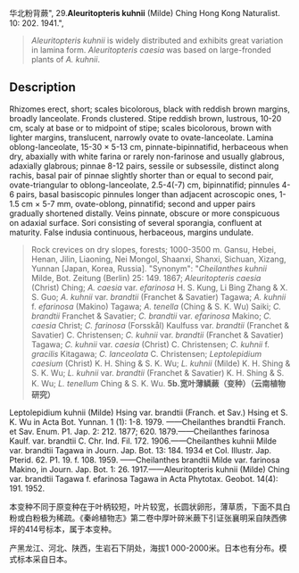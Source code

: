 华北粉背蕨",
29.**Aleuritopteris kuhnii** (Milde) Ching Hong Kong Naturalist. 10: 202. 1941.",

> *Aleuritopteris kuhnii* is widely distributed and exhibits great variation in lamina form. *Aleuritopteris caesia* was based on large-fronded plants of *A. kuhnii*.

## Description
Rhizomes erect, short; scales bicolorous, black with reddish brown margins, broadly lanceolate. Fronds clustered. Stipe reddish brown, lustrous, 10-20 cm, scaly at base or to midpoint of stipe; scales bicolorous, brown with lighter margins, translucent, narrowly ovate to ovate-lanceolate. Lamina oblong-lanceolate, 15-30 × 5-13 cm, pinnate-bipinnatifid, herbaceous when dry, abaxially with white farina or rarely non-farinose and usually glabrous, adaxially glabrous; pinnae 8-12 pairs, sessile or subsessile, distinct along rachis, basal pair of pinnae slightly shorter than or equal to second pair, ovate-triangular to oblong-lanceolate, 2.5-4(-7) cm, bipinnatifid; pinnules 4-6 pairs, basal basiscopic pinnules longer than adjacent acroscopic ones, 1-1.5 cm × 5-7 mm, ovate-oblong, pinnatifid; second and upper pairs gradually shortened distally. Veins pinnate, obscure or more conspicuous on adaxial surface. Sori consisting of several sporangia, confluent at maturity. False indusia continuous, herbaceous, margins undulate.

> Rock crevices on dry slopes, forests; 1000-3500 m. Gansu, Hebei, Henan, Jilin, Liaoning, Nei Mongol, Shaanxi, Shanxi, Sichuan, Xizang, Yunnan [Japan, Korea, Russia].
  "Synonym": "*Cheilanthes kuhnii* Milde, Bot. Zeitung (Berlin) 25: 149. 1867; *Aleuritopteris caesia* (Christ) Ching; *A. caesia* var. *efarinosa* H. S. Kung, Li Bing Zhang &amp; X. S. Guo; *A. kuhnii* var. *brandtii* (Franchet &amp; Savatier) Tagawa; *A. kuhnii* f. *efarinosa* (Makino) Tagawa; *A. tenella* (Ching &amp; S. K. Wu) Saiki; *C. brandtii* Franchet &amp; Savatier; *C. brandtii* var. *efarinosa* Makino; *C. caesia* Christ; *C. farinosa* (Forsskål) Kaulfuss var. *brandtii* (Franchet &amp; Savatier) C. Christensen; *C. kuhnii* var. *brandtii* (Franchet &amp; Savatier) Tagawa; *C. kuhnii* var. *caesia* (Christ) C. Christensen; *C. kuhnii* f. *gracilis* Kitagawa; *C. lanceolata* C. Christensen; *Leptolepidium caesium* (Christ) K. H. Shing &amp; S. K. Wu; *L. kuhnii* (Milde) K. H. Shing &amp; S. K. Wu; *L. kuhnii* var. *brandtii* (Franchet &amp; Savatier) K. H. Shing &amp; S. K. Wu; *L. tenellum* Ching &amp; S. K. Wu.
**5b.宽叶薄鳞蕨（变种）（云南植物研究）**

Leptolepidium kuhnii (Milde) Hsing var. brandtii (Franch. et Sav.) Hsing et S. K. Wu in Acta Bot. Yunnan. 1 (1): 1-8. 1979. ——Cheilanthes brandtii Franch. et Sav. Enum. P1. Jap. 2: 212. 1877; 620. 1879.——Cheilanthes farinosa Kaulf. var. brandtii C. Chr. Ind. Fil. 172. 1906.——Cheilanthes kuhnii Milde var. brandtii Tagawa in Journ. Jap. Bot. 13: 184. 1934 et Col. Illustr. Jap. Pterid. 62. P1. 19. f. 108. 1959. ——Cheilanthes brandtii Milde var. farinosa Makino, in Journ. Jap. Bot. 1: 26. 1917.——Aleuritopteris kuhnii (Milde) Ching var. brandtii Tagawa f. efarinosa Tagawa in Acta Phytotax. Geobot. 14(4): 191. 1952.

本变种不同于原变种在于叶柄较短，叶片较宽，长圆状卵形，薄草质，下面不具白粉或白粉极为稀疏。《秦岭植物志》第二卷中厚叶碎米蕨下引证张襄明采自陕西佛坪的414号标本，属于本变种。

产黑龙江、河北、陕西，生岩石下阴处，海拔1 000-2000米。日本也有分布。模式标本采自日本。
